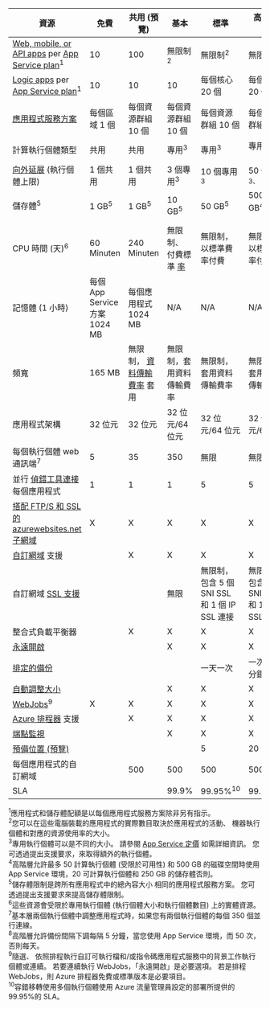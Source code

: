  資源| 免費| 共用 (預覽)| 基本| 標準| 高階 (預覽)</th>
---|---|---|---|---|---
 [Web, mobile, or API apps](../services/app-service/) per [App Service plan](web-sites-web-hosting-plan-overview.md)<sup>1</sup>| 10| 100| 無限制<sup>2</sup>| 無限制<sup>2</sup>| 無限制<sup>2</sup>
 [Logic apps](../services/app-service/) per [App Service plan](web-sites-web-hosting-plan-overview.md)</a><sup>1</sup>| 10| 10| 10| 每個核心 20 個| 每個核心 20 個
 [應用程式服務方案](web-sites-web-hosting-plan-overview.md)| 每個區域 1 個| 每個資源群組 10 個| 每個資源群組 10 個| 每個資源群組 10 個| 每個資源群組 10 個
 計算執行個體類型| 共用| 共用| 專用<sup>3</sup>| 專用<sup>3</sup>| 專用<sup>3</sup></p>
 [向外延展](web-sites-scale.md) (執行個體上限)| 1 個共用| 1 個共用| 3 個專用<sup>3</sup>| 10 個專用<sup>3</sup>| 50 個專用<sup>3、 4</sup>
 儲存體<sup>5</sup>| 1 GB<sup>5</sup>| 1 GB<sup>5</sup>| 10 GB<sup>5</sup>| 50 GB<sup>5</sup>| 500 GB<sup>4，5</sup></p>
 CPU 時間 (天)<sup>6</sup>| 60 Minuten| 240 Minuten| 無限制、 付費標準 [率](../pricing/details/app-service/)</a>| 無限制，以標準費率付費| 無限制，以標準費率付費
 記憶體 (1 小時)| 每個 App Service 方案 1024 MB| 每個應用程式 1024 MB| N/A| N/A| N/A
 頻寬| 165 MB| 無限制， [資料傳輸費率](../pricing/details/data-transfers/) 套用| 無限制，套用資料傳輸費率| 無限制，套用資料傳輸費率| 無限制，套用資料傳輸費率
 應用程式架構| 32 位元| 32 位元| 32 位元/64 位元| 32 位元/64 位元| 32 位元/64 位元
 每個執行個體 web 通訊端<sup>7</sup>| 5| 35| 350| 無限| 無限
 並行 [偵錯工具連接](web-sites-dotnet-troubleshoot-visual-studio.md) 每個應用程式| 1| 1| 1| 5| 5
 [搭配 FTP/S 和 SSL 的 azurewebsites.net 子網域](web-sites-configure-ssl-certificate.md)| X| X| X| X| X
 [自訂網域](web-sites-custom-domain-name.md) 支援| | X| X| X| X
 自訂網域 [SSL 支援](web-sites-configure-ssl-certificate.md)| | | 無限| 無限制，包含 5 個 SNI SSL 和 1 個 IP SSL 連接| 無限制，包含 5 個 SNI SSL 和 1 個 IP SSL 連接
 整合式負載平衡器| | X| X| X| X
 [永遠開啟](web-sites-configure.md)| | | X| X| X
 [排定的備份](web-sites-backup.md)| | | | 一天一次| 一次每隔 5 分鐘<sup>8</sup>
 [自動調整大小](web-sites-scale.md)| | | X| X| X
 [WebJobs](web-sites-create-web-jobs.md)<sup>9</sup>| X| X| X| X| X
 [Azure 排程器](../services/scheduler/) 支援| | X| X| X| X
 [端點監視](web-sites-monitor.md)| | | X| X| X
 [預備位置 (預覽)](web-sites-staged-publishing.md)| | | | 5| 20
 每個應用程式的自訂網域</a>| | 500| 500| 500| 500
 SLA| | <p>| 99.9%| 99.95%<sup>10</sup>| 99.95%<sup>10</sup>

<sup>1</sup>應用程式和儲存體配額是以每個應用程式服務方案除非另有指示。  
<sup>2</sup>您可以在這些電腦裝載的應用程式的實際數目取決於應用程式的活動、 機器執行個體和對應的資源使用率的大小。  
<sup>3</sup>專用執行個體可以是不同的大小。 請參閱 [App Service 定價](/pricing/details/app-service/) 如需詳細資訊。 您可透過提出支援要求，來取得額外的執行個體。  
<sup>4</sup>高階層允許最多 50 計算執行個體 (受限於可用性) 和 500 GB 的磁碟空間時使用 App Service 環境，20 可計算執行個體和 250 GB 的儲存體否則。  
<sup>5</sup>儲存體限制是跨所有應用程式中的總內容大小 
相同的應用程式服務方案。 您可透過提出支援要求來提高儲存體限制。  
<sup>6</sup>這些資源會受限於專用執行個體 (執行個體大小和執行個體數目) 上的實體資源。  
<sup>7</sup>基本層兩個執行個體中調整應用程式時，如果您有兩個執行個體的每個 350 個並行連線。  
<sup>8</sup>高階層允許備份間隔下調每隔 5 分鐘，當您使用 App Service 環境，而 50 次，否則每天。  
<sup>9</sup>隨選、 依照排程執行自訂可執行檔和/或指令碼應用程式服務中的背景工作執行個體或連續。 若要連續執行 WebJobs，「永遠開啟」是必要選項。 若是排程 WebJobs，則 Azure 排程器免費或標準版本是必要項目。  
<sup>10</sup>容錯移轉使用多個執行個體使用 Azure 流量管理員設定的部署所提供的 99.95%的 SLA。





